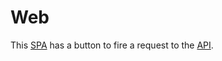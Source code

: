 # Web

This [SPA](http://web.localhost:8000) has a button to fire a request to the [API](http://api.localhost:3000).

